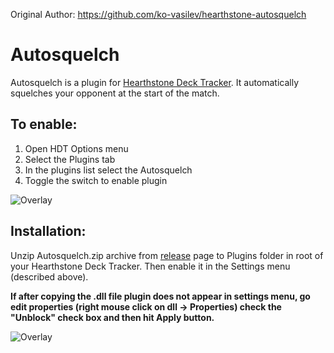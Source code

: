 Original Author: https://github.com/ko-vasilev/hearthstone-autosquelch

# Autosquelch

Autosquelch is a plugin for [Hearthstone Deck Tracker].
It automatically squelches your opponent at the start of the match.

## To enable:
1. Open HDT Options menu
2. Select the Plugins tab
3. In the plugins list select the Autosquelch 
4. Toggle the switch to enable plugin

![Overlay](http://i.imgur.com/X0meykH.png "Enabling the plugin")

## Installation:
Unzip Autosquelch.zip archive from [release] page to Plugins folder in root of your Hearthstone Deck Tracker.
Then enable it in the Settings menu (described above).

**If after copying the .dll file plugin does not appear in settings menu, go edit properties (right mouse click on dll -> Properties) check the "Unblock" check box and then hit Apply button.**

![Overlay](http://i.imgur.com/HEBhZ5A.png "Unblocking dll")

[Hearthstone Deck Tracker]:https://github.com/Epix37/Hearthstone-Deck-Tracker
[release]:https://github.com/z33154/hearthstone-autosquelch/releases
